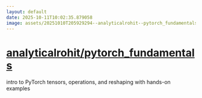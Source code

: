 ```yaml
---
layout: default
date: 2025-10-11T10:02:35.879058
image: assets/20251010T205929294--analyticalrohit--pytorch_fundamentals--20251010T211311104--cropped.png
---
```


# [analyticalrohit/pytorch_fundamentals](https://github.com/analyticalrohit/pytorch_fundamentals)

intro to PyTorch tensors, operations, and reshaping with hands-on examples
